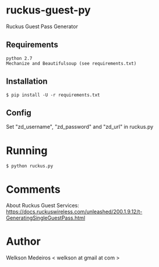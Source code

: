 # ruckus-guest-py
Ruckus Guest Pass Generator

## Requirements

```
python 2.7
Mechanize and Beautifulsoup (see requirements.txt)
```

## Installation

```
$ pip install -U -r requirements.txt
```
    
## Config

Set "zd_username", "zd_password" and "zd_url" in ruckus.py

# Running

```
$ python ruckus.py
```
   
# Comments

About Ruckus Guest Services:
https://docs.ruckuswireless.com/unleashed/200.1.9.12/t-GeneratingSingleGuestPass.html
   
# Author

Welkson Medeiros < welkson at gmail at com >
